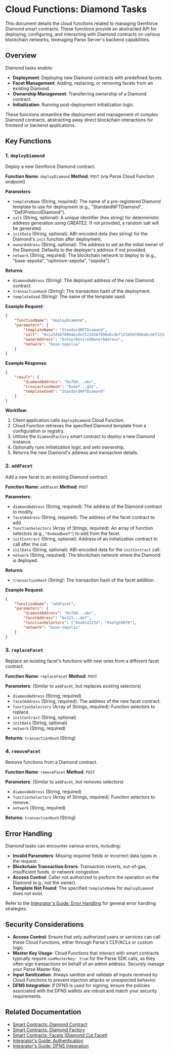 # Cloud Functions: Diamond Tasks

This document details the cloud functions related to managing Gemforce Diamond smart contracts. These functions provide an abstracted API for deploying, configuring, and interacting with Diamond contracts on various blockchain networks, leveraging Parse Server's backend capabilities.

## Overview

Diamond tasks enable:

-   **Deployment**: Deploying new Diamond contracts with predefined facets.
-   **Facet Management**: Adding, replacing, or removing facets from an existing Diamond.
-   **Ownership Management**: Transferring ownership of a Diamond contract.
-   **Initialization**: Running post-deployment initialization logic.

These functions streamline the deployment and management of complex Diamond contracts, abstracting away direct blockchain interactions for frontend or backend applications.

## Key Functions

### 1. `deployDiamond`

Deploy a new Gemforce Diamond contract.

**Function Name**: `deployDiamond`
**Method**: `POST` (via Parse Cloud Function endpoint)

**Parameters**:

-   `templateName` (String, required): The name of a pre-registered Diamond template to use for deployment (e.g., "StandardNFTDiamond", "DeFiProtocolDiamond").
-   `salt` (String, optional): A unique identifier (hex string) for deterministic address generation using CREATE2. If not provided, a random salt will be generated.
-   `initData` (String, optional): ABI-encoded data (hex string) for the Diamond's `init` function after deployment.
-   `ownerAddress` (String, optional): The address to set as the initial owner of the Diamond. Defaults to the deployer's address if not provided.
-   `network` (String, required): The blockchain network to deploy to (e.g., "base-sepolia", "optimism-sepolia", "sepolia").

**Returns**:

-   `diamondAddress` (String): The deployed address of the new Diamond contract.
-   `transactionHash` (String): The transaction hash of the deployment.
-   `templateUsed` (String): The name of the template used.

**Example Request**:

```json
{
    "functionName": "deployDiamond",
    "parameters": {
        "templateName": "StandardNFTDiamond",
        "salt": "0x1234567890abcdef1234567890abcdef1234567890abcdef1234567890abcdef",
        "ownerAddress": "0xYourDesiredOwnerAddress",
        "network": "base-sepolia"
    }
}
```

**Example Response**:

```json
{
    "result": {
        "diamondAddress": "0x789...abc",
        "transactionHash": "0xdef...ghi",
        "templateUsed": "StandardNFTDiamond"
    }
}
```

**Workflow**:

1.  Client application calls `deployDiamond` Cloud Function.
2.  Cloud Function retrieves the specified Diamond template from a configuration or registry.
3.  Utilizes the `DiamondFactory` smart contract to deploy a new Diamond instance.
4.  Optionally runs initialization logic and sets ownership.
5.  Returns the new Diamond's address and transaction details.

### 2. `addFacet`

Add a new facet to an existing Diamond contract.

**Function Name**: `addFacet`
**Method**: `POST`

**Parameters**:

-   `diamondAddress` (String, required): The address of the Diamond contract to modify.
-   `facetAddress` (String, required): The address of the facet contract to add.
-   `functionSelectors` (Array of Strings, required): An array of function selectors (e.g., `"0xdeadbeef"`) to add from the facet.
-   `initContract` (String, optional): Address of an initialization contract to call after the cut.
-   `initData` (String, optional): ABI-encoded data for the `initContract` call.
-   `network` (String, required): The blockchain network where the Diamond is deployed.

**Returns**:

-   `transactionHash` (String): The transaction hash of the facet addition.

**Example Request**:

```json
{
    "functionName": "addFacet",
    "parameters": {
        "diamondAddress": "0x789...abc",
        "facetAddress": "0x123...def",
        "functionSelectors": ["0xabcd1234", "0xefgh5678"],
        "network": "base-sepolia"
    }
}
```

### 3. `replaceFacet`

Replace an existing facet's functions with new ones from a different facet contract.

**Function Name**: `replaceFacet`
**Method**: `POST`

**Parameters**: (Similar to `addFacet`, but replaces existing selectors)

-   `diamondAddress` (String, required)
-   `facetAddress` (String, required): The address of the new facet contract.
-   `functionSelectors` (Array of Strings, required): Function selectors to replace.
-   `initContract` (String, optional)
-   `initData` (String, optional)
-   `network` (String, required)

**Returns**: `transactionHash` (String)

### 4. `removeFacet`

Remove functions from a Diamond contract.

**Function Name**: `removeFacet`
**Method**: `POST`

**Parameters**: (Similar to `addFacet`, but removes selectors)

-   `diamondAddress` (String, required)
-   `functionSelectors` (Array of Strings, required): Function selectors to remove.
-   `network` (String, required)

**Returns**: `transactionHash` (String)

## Error Handling

Diamond tasks can encounter various errors, including:

-   **Invalid Parameters**: Missing required fields or incorrect data types in the request.
-   **Blockchain Transaction Errors**: Transaction reverts, out-of-gas, insufficient funds, or network congestion.
-   **Access Control**: Caller not authorized to perform the operation on the Diamond (e.g., not the owner).
-   **Template Not Found**: The specified `templateName` for `deployDiamond` does not exist.

Refer to the [Integrator's Guide: Error Handling](../../integrator-guide/error-handling.md) for general error handling strategies.

## Security Considerations

-   **Access Control**: Ensure that only authorized users or services can call these Cloud Functions, either through Parse's CLP/ACLs or custom logic.
-   **Master Key Usage**: Cloud Functions that interact with smart contracts typically require `useMasterKey: true` for the Parse SDK calls, as they often sign transactions on behalf of an admin address. Securely manage your Parse Master Key.
-   **Input Sanitization**: Always sanitize and validate all inputs received by Cloud Functions to prevent injection attacks or unexpected behavior.
-   **DFNS Integration**: If DFNS is used for signing, ensure the policies associated with the DFNS wallets are robust and match your security requirements.

## Related Documentation

-   [Smart Contracts: Diamond Contract](../../smart-contracts/diamond.md)
-   [Smart Contracts: Diamond Factory](../../smart-contracts/diamond-factory.md)
-   [Smart Contracts: Facets (Diamond Cut Facet)](../../smart-contracts/facets/diamond-cut-facet.md)
-   [Integrator's Guide: Authentication](../../integrator-guide/authentication.md)
-   [Integrator's Guide: DFNS Integration](../../integrator-guide/dfns.md)